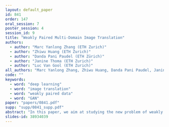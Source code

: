 ```yaml
---
layout: default_paper
id: 841
order: 147
oral_session: 7
poster_session: 4
session_id: 9
title: "Weakly Paired Multi-Domain Image Translation"
authors:
  - author: "Marc Yanlong Zhang (ETH Zurich)"
  - author: "Zhiwu Huang (ETH Zurich)"
  - author: "Danda Pani Paudel (ETH Zürich)"
  - author: "Janine Thoma (ETH Zurich)"
  - author: "Luc Van Gool (ETH Zurich)"
all_authors: "Marc Yanlong Zhang, Zhiwu Huang, Danda Pani Paudel, Janine Thoma and Luc Van Gool"
code: ""
keywords:
  - word: "deep learning"
  - word: "image translation"
  - word: "weakly paired data"
  - word: "GAN"
paper: "papers/0841.pdf"
supp: "supp/0841_supp.pdf"
abstract: "In this paper, we aim at studying the new problem of weakly paired multi-domain image translation. To this end, we collect a dataset that contains weakly paired images from multiple domains. Two images are considered to be weakly paired if they are captured from nearby locations and share an overlapping field of view. These images are possibly captured by two asynchronous cameras—often resulting in images from separate domains, e.g. summer and winter. Major motivations for using weakly paired images are: (i) performance improvement towards that of paired data; (ii) cheap labels and abundant data availability. For the first time in this paper, we propose a multi-domain image translation method specifically designed for weakly paired data. The proposed method consists of an attention-based generator and a two-stream discriminator that deals with misalignment between source and target images. Our method generates images in the target domain while preserving source image content, including foreground objects such as cars and pedestrians. Our extensive experiments demonstrate the superiority of the proposed method in comparison to the state-of-the-art. The new dataset and the source code are available at https://github.com/zhangma123/weaklypaired."
slides-id: 38934039
---
```

